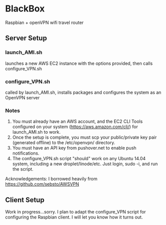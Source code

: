 # BlackBox
Raspbian + openVPN wifi travel router

## Server Setup

### launch_AMI.sh
launches a new AWS EC2 instance with the options provided, then calls configure_VPN.sh

### configure_VPN.sh
called by launch_AMI.sh, installs packages and configures the system as an OpenVPN server

### Notes
1. You must already have an AWS account, and the EC2 CLI Tools configured on your system (https://aws.amazon.com/cli/) for launch_AMI.sh to work.
2. Once the setup is complete, you must scp your public/private key pair (generated offline) to the /etc/openvpn/ directory.
3. You must have an API key from pushover.net to enable push notifications.
4. The configure_VPN.sh script "should" work on any Ubuntu 14.04 system, including a new droplet/linode/etc. Just login, sudo -i, and run the script.

Acknowledgements:
I borrowed heavily from https://github.com/sebsto/AWSVPN

## Client Setup
Work in progress...sorry. I plan to adapt the configure_VPN script for configuring the Raspbian client. I will let you know how it turns out.

